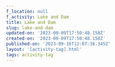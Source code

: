 ```yaml
---
f_location: null
f_activity: Lake and Dam
title: Lake and Dam
slug: lake-and-dam
updated-on: '2023-09-09T17:50:48.158Z'
created-on: '2023-09-09T17:50:48.158Z'
published-on: '2023-09-16T12:07:38.345Z'
layout: '[activity-tag].html'
tags: activity-tag
---
```



